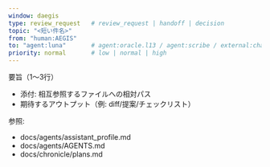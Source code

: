```yaml
---
window: daegis
type: review_request   # review_request | handoff | decision
topic: "<短い件名>"
from: "human:AEGIS"
to: "agent:luna"       # agent:oracle.l13 / agent:scribe / external:chatgpt など
priority: normal       # low | normal | high
---
```

要旨（1〜3行）
- 添付: 相互参照するファイルへの相対パス
- 期待するアウトプット（例: diff/提案/チェックリスト）

参照:
- docs/agents/assistant_profile.md
- docs/agents/AGENTS.md
- docs/chronicle/plans.md
